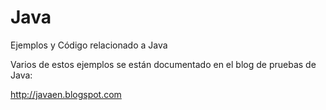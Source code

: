 # Java
Ejemplos y Código relacionado a Java

Varios de estos ejemplos se están documentado en el blog de pruebas de Java:

http://javaen.blogspot.com
